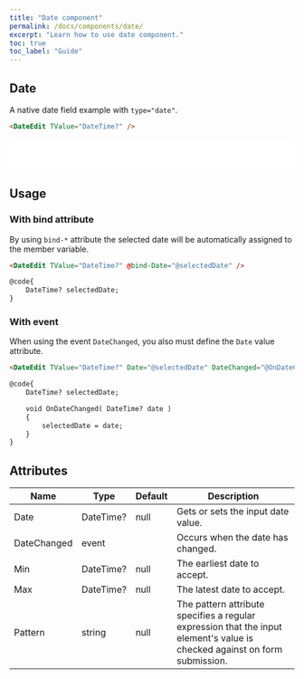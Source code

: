 ```yaml
---
title: "Date component"
permalink: /docs/components/date/
excerpt: "Learn how to use date component."
toc: true
toc_label: "Guide"
---
```


## Date

A native date field example with `type="date"`.

```html
<DateEdit TValue="DateTime?" />
```

<iframe src="/examples/forms/date/" frameborder="0" scrolling="no" style="width:100%;height:55px;"></iframe>

## Usage

### With bind attribute

By using `bind-*` attribute the selected date will be automatically assigned to the member variable.

```html
<DateEdit TValue="DateTime?" @bind-Date="@selectedDate" />

@code{
    DateTime? selectedDate;
}
```

### With event

When using the event `DateChanged`, you also must define the `Date` value attribute.

```html
<DateEdit TValue="DateTime?" Date="@selectedDate" DateChanged="@OnDateChanged" />

@code{
    DateTime? selectedDate;

    void OnDateChanged( DateTime? date )
    {
        selectedDate = date;
    }
}
```

## Attributes

| Name          | Type                                                                       | Default      | Description                                                                                                                    |
|---------------|----------------------------------------------------------------------------|--------------|--------------------------------------------------------------------------------------------------------------------------------|
| Date          | DateTime?                                                                  | null         | Gets or sets the input date value.                                                                                             |
| DateChanged   | event                                                                      |              | Occurs when the date has changed.                                                                                              |
| Min           | DateTime?                                                                  | null         | The earliest date to accept.                                                                                                   |
| Max           | DateTime?                                                                  | null         | The latest date to accept.                                                                                                     |
| Pattern       | string                                                                     | null         | The pattern attribute specifies a regular expression that the input element's value is checked against on form submission.     |
